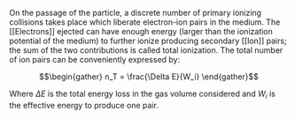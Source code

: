On the passage of the particle, a discrete number of primary ionizing collisions takes place which liberate electron-ion pairs in the medium. The [[Electrons]] ejected can have enough energy (larger than the ionization potential of the medium) to further ionize producing secondary [[Ion]] pairs; the sum of the two contributions is called total ionization. 
The total number of ion pairs can be conveniently expressed by: 

$$\begin{gather} n_T = \frac{\Delta E}{W_i} \end{gather}$$ 

Where $\Delta E$ is the total energy loss in the gas volume considered and $W_i$ is the effective energy to produce one pair.
